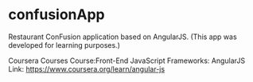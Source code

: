 # confusionApp
Restaurant ConFusion application based on AngularJS. (This app was developed for learning purposes.)

Coursera Courses
Course:Front-End JavaScript Frameworks: AngularJS
Link: https://www.coursera.org/learn/angular-js